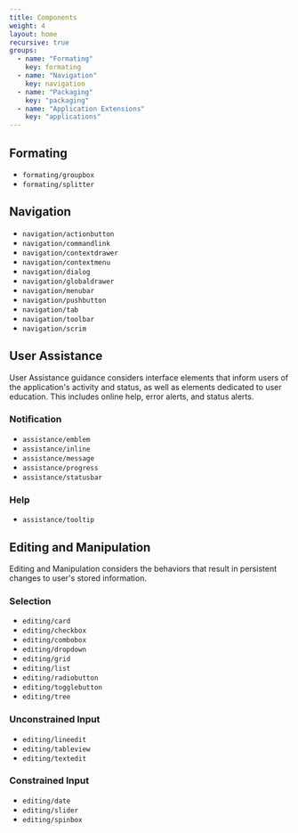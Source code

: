 ```yaml
---
title: Components
weight: 4
layout: home
recursive: true
groups:
  - name: "Formating"
    key: formating
  - name: "Navigation"
    key: navigation
  - name: "Packaging"
    key: "packaging"
  - name: "Application Extensions"
    key: "applications"
---
```


Formating
---------

-   `formating/groupbox`
-   `formating/splitter`

Navigation
----------

-   `navigation/actionbutton`
-   `navigation/commandlink`
-   `navigation/contextdrawer`
-   `navigation/contextmenu`
-   `navigation/dialog`
-   `navigation/globaldrawer`
-   `navigation/menubar`
-   `navigation/pushbutton`
-   `navigation/tab`
-   `navigation/toolbar`
-   `navigation/scrim`

User Assistance
---------------

User Assistance guidance considers interface elements that inform users
of the application's activity and status, as well as elements dedicated
to user education. This includes online help, error alerts, and status
alerts.

### Notification

-   `assistance/emblem`
-   `assistance/inline`
-   `assistance/message`
-   `assistance/progress`
-   `assistance/statusbar`

### Help

-   `assistance/tooltip`

Editing and Manipulation
------------------------

Editing and Manipulation considers the behaviors that result in
persistent changes to user's stored information.

### Selection

-   `editing/card`
-   `editing/checkbox`
-   `editing/combobox`
-   `editing/dropdown`
-   `editing/grid`
-   `editing/list`
-   `editing/radiobutton`
-   `editing/togglebutton`
-   `editing/tree`

### Unconstrained Input

-   `editing/lineedit`
-   `editing/tableview`
-   `editing/textedit`

### Constrained Input

-   `editing/date`
-   `editing/slider`
-   `editing/spinbox`
